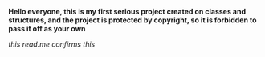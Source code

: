 **Hello everyone, this is my first serious project created on classes and structures, and the project is protected by copyright, so it is forbidden to pass it off as your own** 

*this read.me confirms this*
